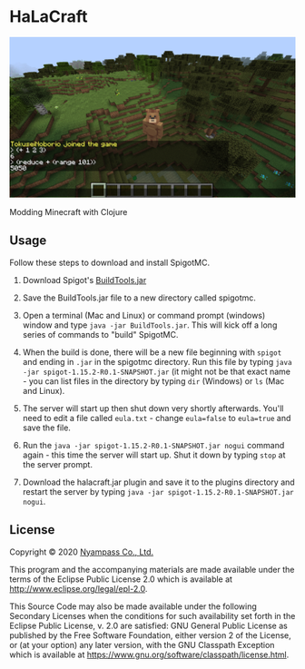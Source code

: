 # HaLaCraft

<img src="./doc/screenshots/clj.png">

Modding Minecraft with Clojure

## Usage

Follow these steps to download and install SpigotMC.

1. Download Spigot's [BuildTools.jar][spigotdl] 

2. Save the BuildTools.jar file to a new directory called spigotmc.

3. Open a terminal (Mac and Linux) or command prompt (windows) window and type `java -jar BuildTools.jar`. This will kick off a long series of commands to "build" SpigotMC.

4. When the build is done, there will be a new file beginning with `spigot` and ending in `.jar` in the spigotmc directory. Run this file by typing `java -jar spigot-1.15.2-R0.1-SNAPSHOT.jar` (it might not be that exact name - you can list files in the directory by typing `dir` (Windows) or `ls` (Mac and Linux).
5. The server will start up then shut down very shortly afterwards. You'll need to edit a file called `eula.txt` - change `eula=false` to `eula=true` and save the file.
6. Run the `java -jar spigot-1.15.2-R0.1-SNAPSHOT.jar nogui` command again - this time the server will start up. Shut it down by typing `stop` at the server prompt.

7. Download the halacraft.jar plugin and save it to the plugins directory and restart the server by typing `java -jar spigot-1.15.2-R0.1-SNAPSHOT.jar nogui`.

## License

Copyright © 2020 [Nyampass Co., Ltd.](https://nyampass.com/)

This program and the accompanying materials are made available under the
terms of the Eclipse Public License 2.0 which is available at
http://www.eclipse.org/legal/epl-2.0.

This Source Code may also be made available under the following Secondary
Licenses when the conditions for such availability set forth in the Eclipse
Public License, v. 2.0 are satisfied: GNU General Public License as published by
the Free Software Foundation, either version 2 of the License, or (at your
option) any later version, with the GNU Classpath Exception which is available
at https://www.gnu.org/software/classpath/license.html.

[api]: https://hub.spigotmc.org/javadocs/spigot/
[spigotdl]: https://hub.spigotmc.org/jenkins/job/BuildTools/lastSuccessfulBuild/artifact/target/BuildTools.jar
[cmapi]: https://ci.visualillusionsent.net/job/CanaryLib/javadoc/
[spigotapi]: https://hub.spigotmc.org/javadocs/spigot/